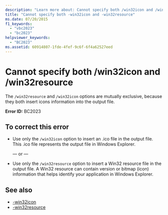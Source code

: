 ```yaml
---
description: "Learn more about: Cannot specify both /win32icon and /win32resource"
title: "Cannot specify both -win32icon and -win32resource"
ms.date: 07/20/2015
f1_keywords: 
  - "vbc2023"
  - "bc2023"
helpviewer_keywords: 
  - "BC2023"
ms.assetid: 60914807-1fde-4fef-9c6f-6f4a62527eed
---
```

# Cannot specify both /win32icon and /win32resource

The `/win32resource` and `/win32icon` options are mutually exclusive, because they both insert icons information into the output file.  
  
 **Error ID:** BC2023  
  
## To correct this error  
  
- Use only the `/win32icon` option to insert an .ico file in the output file. This .ico file represents the output file in Windows Explorer.  
  
     — or —  
  
- Use only the `/win32resource` option to insert a Win32 resource file in the output file. A Win32 resource can contain version or bitmap (icon) information that helps identify your application in Windows Explorer.  
  
## See also

- [-win32icon](../reference/command-line-compiler/win32icon.md)
- [-win32resource](../reference/command-line-compiler/win32resource.md)
